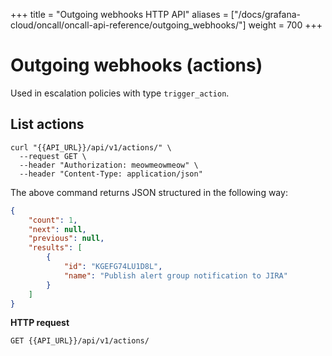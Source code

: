 +++
title = "Outgoing webhooks HTTP API"
aliases = ["/docs/grafana-cloud/oncall/oncall-api-reference/outgoing_webhooks/"]
weight = 700
+++

# Outgoing webhooks (actions)

Used in escalation policies with type `trigger_action`.

## List actions

```shell
curl "{{API_URL}}/api/v1/actions/" \
  --request GET \
  --header "Authorization: meowmeowmeow" \
  --header "Content-Type: application/json" 
```

The above command returns JSON structured in the following way:

```json
{
    "count": 1,
    "next": null,
    "previous": null,
    "results": [
        {
            "id": "KGEFG74LU1D8L",
            "name": "Publish alert group notification to JIRA"
        }
    ]
}
```

**HTTP request**

`GET {{API_URL}}/api/v1/actions/`